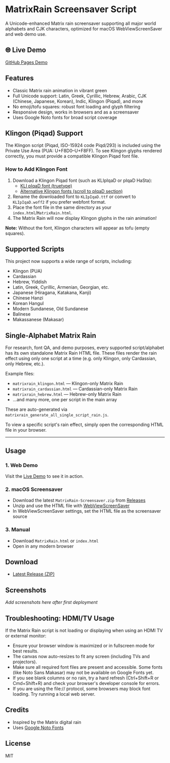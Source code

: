 # MatrixRain Screensaver Script

A Unicode-enhanced Matrix rain screensaver supporting all major world alphabets and CJK characters, optimized for macOS WebViewScreenSaver and web demo use.

## 🌐 Live Demo
[GitHub Pages Demo](https://j---f.github.io/MatrixRain-Screensaver-Script/)

## Features
- Classic Matrix rain animation in vibrant green
- Full Unicode support: Latin, Greek, Cyrillic, Hebrew, Arabic, CJK (Chinese, Japanese, Korean), Indic, Klingon (Piqad), and more
- No emoji/tofu squares: robust font loading and glyph filtering
- Responsive design, works in browsers and as a screensaver
- Uses Google Noto fonts for broad script coverage

## Klingon (Piqad) Support
The Klingon script (Piqad, ISO-15924 code Piqd/293) is included using the Private Use Area (PUA: U+F8D0–U+F8FF). To see Klingon glyphs rendered correctly, you must provide a compatible Klingon Piqad font file.

### How to Add Klingon Font
1. Download a Klingon Piqad font (such as KLIpIqaD or pIqaD HaSta):
   - [KLI pIqaD font (truetype)](https://www.kli.org/fonts/pIqaD.ttf)
   - [Alternative Klingon fonts (scroll to pIqaD section)](https://www.evertype.com/fonts/tlh/)
2. Rename the downloaded font to `KLIpIqaD.ttf` or convert to `KLIpIqaD.woff2` if you prefer webfont format.
3. Place the font file in the same directory as your `index.html`/`MatrixRain.html`.
4. The Matrix Rain will now display Klingon glyphs in the rain animation!

**Note:** Without the font, Klingon characters will appear as tofu (empty squares).

## Supported Scripts

This project now supports a wide range of scripts, including:
- Klingon (PUA)
- Cardassian
- Hebrew, Yiddish
- Latin, Greek, Cyrillic, Armenian, Georgian, etc.
- Japanese (Hiragana, Katakana, Kanji)
- Chinese Hanzi
- Korean Hangul
- Modern Sundanese, Old Sundanese
- Balinese
- Makassanese (Makasar)

## Single-Alphabet Matrix Rain

For research, font QA, and demo purposes, every supported script/alphabet has its own standalone Matrix Rain HTML file. These files render the rain effect using only one script at a time (e.g. only Klingon, only Cardassian, only Hebrew, etc.).

Example files:
- `matrixrain_klingon.html` — Klingon-only Matrix Rain
- `matrixrain_cardassian.html` — Cardassian-only Matrix Rain
- `matrixrain_hebrew.html` — Hebrew-only Matrix Rain
- ...and many more, one per script in the main array

These are auto-generated via `matrixrain_generate_all_single_script_rain.js`.

To view a specific script's rain effect, simply open the corresponding HTML file in your browser.

---

## Usage
### 1. Web Demo
Visit the [Live Demo](https://j---f.github.io/MatrixRain-Screensaver-Script/) to see it in action.

### 2. macOS Screensaver
- Download the latest `MatrixRain-Screensaver.zip` from [Releases](https://github.com/j---f/MatrixRain-Screensaver-Script/releases)
- Unzip and use the HTML file with [WebViewScreenSaver](https://github.com/liquidx/webviewscreensaver)
- In WebViewScreenSaver settings, set the HTML file as the screensaver source

### 3. Manual
- Download `MatrixRain.html` or `index.html`
- Open in any modern browser

## Download
- [Latest Release (ZIP)](https://github.com/j---f/MatrixRain-Screensaver-Script/releases)

## Screenshots
*Add screenshots here after first deployment*

## Troubleshooting: HDMI/TV Usage

If the Matrix Rain script is not loading or displaying when using an HDMI TV or external monitor:
- Ensure your browser window is maximized or in fullscreen mode for best results.
- The canvas now auto-resizes to fit any screen (including TVs and projectors).
- Make sure all required font files are present and accessible. Some fonts (like Noto Sans Makasar) may not be available on Google Fonts yet.
- If you see blank columns or no rain, try a hard refresh (Ctrl+Shift+R or Cmd+Shift+R) and check your browser's developer console for errors.
- If you are using the file:// protocol, some browsers may block font loading. Try running a local web server.

## Credits
- Inspired by the Matrix digital rain
- Uses [Google Noto Fonts](https://fonts.google.com/noto)

## License
MIT
